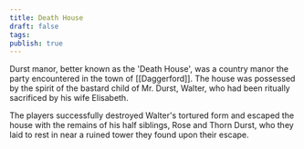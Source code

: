 ```yaml
---
title: Death House
draft: false
tags: 
publish: true
---
```

Durst manor, better known as the 'Death House', was a country manor the party encountered in the town of [[Daggerford]].  The house was possessed by the spirit of the bastard child of Mr. Durst, Walter, who had been ritually sacrificed by his wife Elisabeth.

The players successfully destroyed Walter's tortured form and escaped the house with the remains of his half siblings, Rose and Thorn Durst, who they laid to rest in near a ruined tower they found upon their escape.